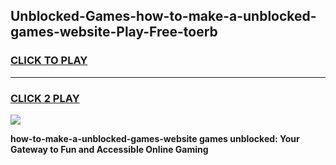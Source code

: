 
## Unblocked-Games-how-to-make-a-unblocked-games-website-Play-Free-toerb
<h3>
<a href="https://premium76.site?title=how-to-make-a-unblocked-games-website&ref=23A">CLICK TO PLAY</a></h3>
<hr>

<h3>
<a href="https://premium76.site?title=how-to-make-a-unblocked-games-website&ref=23A">CLICK 2 PLAY</a>
  
</h3>

<a href="https://premium76.site?title=how-to-make-a-unblocked-games-website&ref=23A"><img src="https://clearcache.store/games.png"></a>


**how-to-make-a-unblocked-games-website games unblocked: Your Gateway to Fun and Accessible Online Gaming**
